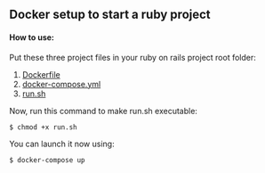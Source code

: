 ## Docker setup to start a ruby project

#### How to use:
Put these three project files in your ruby on rails project root folder:
1. [Dockerfile](https://github.com/Klockner/ruby-docker-starter/blob/master/Dockerfile)
2. [docker-compose.yml](https://github.com/Klockner/ruby-docker-starter/blob/master/docker-compose.yml)
3. [run.sh](https://github.com/Klockner/ruby-docker-starter/blob/master/run.sh)

Now, run this command to make run.sh executable:
```ssh
$ chmod +x run.sh
```
You can launch it now using:
```ssh
$ docker-compose up
```
